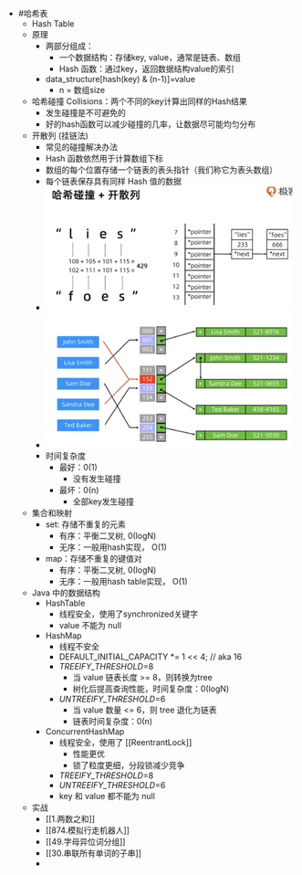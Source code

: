 - #哈希表
	- Hash Table
	- 原理
		- 两部分组成：
			- 一个数据结构：存储key, value，通常是链表、数组
			- Hash 函数：通过key，返回数据结构value的索引
		- data_structure[hash(key) & (n-1)]=value
			- n = 数组size
	- 哈希碰撞 Collisions：两个不同的key计算出同样的Hash结果
		- 发生碰撞是不可避免的
		- 好的hash函数可以减少碰撞的几率，让数据尽可能均匀分布
	- 开散列 (挂链法)
		- 常见的碰撞解决办法
		- Hash 函数依然用于计算数组下标
		- 数组的每个位置存储一个链表的表头指针（我们称它为表头数组）
		- 每个链表保存具有同样 Hash 值的数据
		- ![image.png](../assets/image_1697017305227_0.png)
		- ![image.png](../assets/image_1697017460705_0.png)
		- 时间复杂度
			- 最好：0(1)
				- 没有发生碰撞
			- 最坏：0(n)
				- 全部key发生碰撞
	- 集合和映射
		- set: 存储不重复的元素
			- 有序：平衡二叉树, 0(logN)
			- 无序：一般用hash实现， O(1)
		- map：存储不重复的键值对
			- 有序：平衡二叉树, 0(logN)
			- 无序：一般用hash table实现， O(1)
	- Java 中的数据结构
		- HashTable
			- 线程安全，使用了synchronized关键字
			- value 不能为 null
		- HashMap
			- 线程不安全
			- DEFAULT_INITIAL_CAPACITY *= 1 << 4; // aka 16
			- *TREEIFY_THRESHOLD*=8
				- 当 value 链表长度 >= 8，则转换为tree
				- 树化后提高查询性能，时间复杂度：0(logN)
			- *UNTREEIFY_THRESHOLD*=6
				- 当 value 数量 <= 6，则 tree 退化为链表
				- 链表时间复杂度：0(n)
		- ConcurrentHashMap
			- 线程安全，使用了 [[ReentrantLock]]
				- 性能更优
				- 锁了粒度更细，分段锁减少竞争
			- *TREEIFY_THRESHOLD*=8
			- *UNTREEIFY_THRESHOLD*=6
			- key 和 value 都不能为 null
	- 实战
		- [[1.两数之和]]
		- [[874.模拟行走机器人]]
		- [[49.字母异位词分组]]
		- [[30.串联所有单词的子串]]
		-